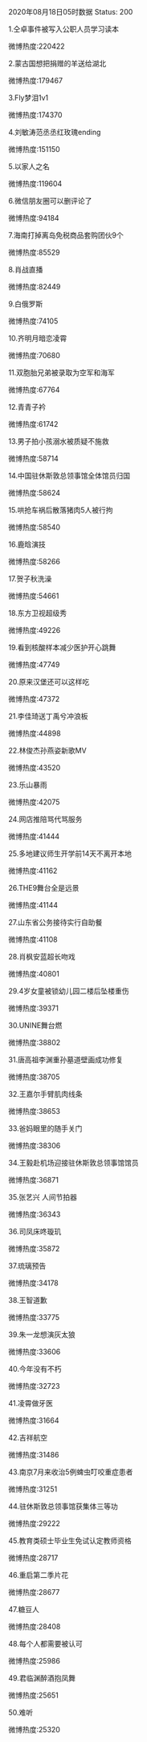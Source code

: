 2020年08月18日05时数据
Status: 200

1.仝卓事件被写入公职人员学习读本

微博热度:220422

2.蒙古国想把捐赠的羊送给湖北

微博热度:179467

3.Fly梦泪1v1

微博热度:174370

4.刘敏涛范丞丞红玫瑰ending

微博热度:151150

5.以家人之名

微博热度:119604

6.微信朋友圈可以删评论了

微博热度:94184

7.海南打掉离岛免税商品套购团伙9个

微博热度:85529

8.肖战直播

微博热度:82449

9.白俄罗斯

微博热度:74105

10.齐明月暗恋凌霄

微博热度:70680

11.双胞胎兄弟被录取为空军和海军

微博热度:67764

12.青青子衿

微博热度:61742

13.男子拍小孩溺水被质疑不施救

微博热度:58714

14.中国驻休斯敦总领事馆全体馆员归国

微博热度:58624

15.哄抢车祸后散落猪肉5人被行拘

微博热度:58540

16.鹿晗演技

微博热度:58266

17.贺子秋洗澡

微博热度:54661

18.东方卫视超级秀

微博热度:49226

19.看到核酸样本减少医护开心跳舞

微博热度:47749

20.原来汉堡还可以这样吃

微博热度:47372

21.李佳琦送丁禹兮冲浪板

微博热度:44898

22.林俊杰孙燕姿新歌MV

微博热度:43520

23.乐山暴雨

微博热度:42075

24.网店推陪骂代骂服务

微博热度:41444

25.多地建议师生开学前14天不离开本地

微博热度:41162

26.THE9舞台全是远景

微博热度:41144

27.山东省公务接待实行自助餐

微博热度:41108

28.肖枫安蓝超长吻戏

微博热度:40801

29.4岁女童被锁幼儿园二楼后坠楼重伤

微博热度:39371

30.UNINE舞台燃

微博热度:38802

31.唐高祖李渊重孙墓道壁画成功修复

微博热度:38705

32.王嘉尔手臂肌肉线条

微博热度:38653

33.爸妈眼里的随手关门

微博热度:38306

34.王毅赴机场迎接驻休斯敦总领事馆馆员

微博热度:36871

35.张艺兴 人间节拍器

微博热度:36343

36.司凤床咚璇玑

微博热度:35872

37.琉璃预告

微博热度:34178

38.王智道歉

微博热度:33775

39.朱一龙想演灰太狼

微博热度:33606

40.今年没有不朽

微博热度:32723

41.凌霄做牙医

微博热度:31664

42.吉祥航空

微博热度:31486

43.南京7月来收治5例蜱虫叮咬重症患者

微博热度:31251

44.驻休斯敦总领事馆获集体三等功

微博热度:29222

45.教育类硕士毕业生免试认定教师资格

微博热度:28717

46.重启第二季片花

微博热度:28677

47.糖豆人

微博热度:28408

48.每个人都需要被认可

微博热度:25986

49.君临渊醉酒抱凤舞

微博热度:25651

50.难听

微博热度:25320

